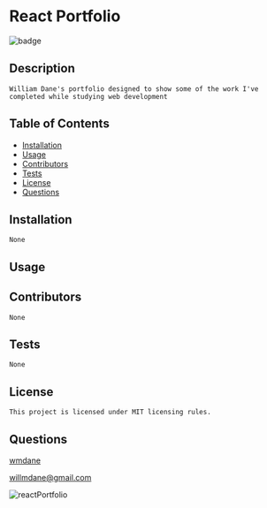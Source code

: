 
  
  # React Portfolio
  ![badge](https://img.shields.io/badge/License-MIT-blue)

  ## Description
    William Dane's portfolio designed to show some of the work I've completed while studying web development
  
  ## Table of Contents
  * [Installation](#Installation)
  * [Usage](#Usage)
  * [Contributors](#Contributors)
  * [Tests](#Tests)
  * [License](#License)
  * [Questions](#Questions)

  ## Installation
    None


  ## Usage
    


  ## Contributors
    None

  
  ## Tests
    None


  ## License
    This project is licensed under MIT licensing rules.


  ## Questions
  [wmdane](github.com/wmdane)

  willmdane@gmail.com

  
  ![reactPortfolio](https://user-images.githubusercontent.com/69867610/104676539-91cafa00-56b5-11eb-8b53-d6c2f1f0cf32.png)
